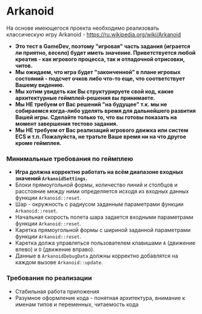 # Arkanoid
На основе имеющегося проекта необходимо реализовать классическую игру Arkanoid - https://ru.wikipedia.org/wiki/Arkanoid

 - **Это тест в GameDev, поэтому "игровая" часть задания (играется ли приятно, весело) будет иметь значение. Приветствуется любой креатив - как игрового процесса, так и отладочной отрисовки, читов.**
 - **Мы ожидаем, что игра будет "законченной" в плане игровых состояний - подсчет очков либо что-то еще, что соответствует Вашему видению.**
 - **Мы хотим увидеть как Вы структурируете свой код, какие архитектурные геймплей-решения вы принимаете.**
 - **Мы НЕ требуем от Вас решений "на будущее" т.к. мы не собираемся когда-либо уделять время для дальнейшего развития Вашей игры. Сделайте только то, что вы готовы показать на момент завершения тестово задания.**
 - **Мы НЕ требуем от Вас реализаций игрового движка или систем ECS и т.п. Пожалуйста, не тратьте Ваше время ни на что другое кроме геймплея.**
 
### Минимальные требования по геймплею
 - **Игра должна корректно работать на всём диапазоне входных значений `ArkanoidSettings`.**
 - Блоки прямоугольной формы, количество линий и столбцов и расстояние между ними определяется исходя из входных данных функции `Arkanoid::reset`.
 - Шар - окружность с радиусом заданным параметрами функции `Arkanoid::reset`.
 - Начальная скорость полета шара задается входными параметрами функции `Arkanoid::reset`.
 - Каретка прямоугольной формы с шириной заданной параметрами функции `Arkanoid::reset`. 
 - Каретка должа управляться пользователем клавишами `A` (движение влево) и `D` (движение вправо).
 - Данные в `ArkanoidDebugData` должны корректно добавлятся на каждом вызове `Arkanoid::update`.
 
### Требования по реализации
 - Стабильная работа приложения
 - Разумное оформление кода - понятная архитектура, внимание к именам типов и переменных, читаемость кода
